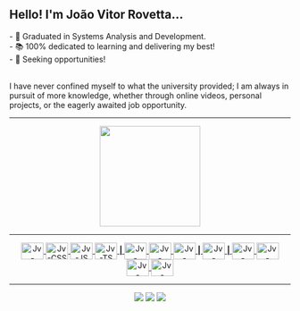 <h2>Hello! I'm João Vitor Rovetta...</h2>
- 🏫 Graduated in Systems Analysis and Development.<br>
- 📚 100% dedicated to learning and delivering my best!<br>
- 💼 Seeking opportunities!<br><br>

I have never confined myself to what the university provided; I am always in pursuit of more knowledge, whether through online videos, personal projects, or the eagerly awaited job opportunity.
<hr>

<div align="center">
  <a href="https://github.com/JVrovetta">
  <img height="180em" src="https://github-readme-stats.vercel.app/api/top-langs/?username=JVrovetta&layout=compact&langs_count=7&theme=ocean_dark"/>
</div>
<hr>  
<div align="center" style="display: inline_block">
    <img align="center" alt="Jv-HTML" height="30" width="40" src="https://cdn.jsdelivr.net/gh/devicons/devicon/icons/html5/html5-plain-wordmark.svg">
    <img align="center" alt="Jv-CSS" height="30" width="40" src="https://cdn.jsdelivr.net/gh/devicons/devicon/icons/css3/css3-plain-wordmark.svg">
    <img align="center" alt="Jv-JS" height="30" width="40" src="https://cdn.jsdelivr.net/gh/devicons/devicon/icons/javascript/javascript-plain.svg">
    <img align="center" alt="Jv-TS" height="30" width="40" src="https://cdn.jsdelivr.net/gh/devicons/devicon/icons/typescript/typescript-plain.svg">
    <b> | </b>
    <img align="center" alt="Jv-SASS" height="30" width="40" src="https://cdn.jsdelivr.net/gh/devicons/devicon/icons/sass/sass-original.svg">
    <img align="center" alt="Jv-TAILWIND" height="30" width="40" src="https://cdn.jsdelivr.net/gh/devicons/devicon@latest/icons/tailwindcss/tailwindcss-original.svg">
    <img align="center" alt="Jv-BOOTSTRAP" height="30" width="40" src="https://cdn.jsdelivr.net/gh/devicons/devicon/icons/bootstrap/bootstrap-original.svg">
    <b> | </b>
    <img align="center" alt="Jv-REACT" height="30" width="40" src="https://cdn.jsdelivr.net/gh/devicons/devicon/icons/react/react-original.svg">
    <b> | </b>
    <img align="center" alt="Jv-NODE" height="30" width="40" src="https://cdn.jsdelivr.net/gh/devicons/devicon/icons/nodejs/nodejs-original.svg">
    <img align="center" alt="Jv-SEQUELIZE" height="30" width="40" src="https://cdn.jsdelivr.net/gh/devicons/devicon/icons/sequelize/sequelize-original.svg">
    <img align="center" alt="Jv-POSTGRE" height="30" width="40" src="https://cdn.jsdelivr.net/gh/devicons/devicon/icons/postgresql/postgresql-original.svg">
    <img align="center" alt="Jv-MONGODB" height="30" width="40" src="https://cdn.jsdelivr.net/gh/devicons/devicon/icons/mongodb/mongodb-original.svg">
    
  
</div>
<hr> 
<div align="center">
 <a href="https://discord.gg/3EKZFFyyHc" target="_blank"><img src="https://img.shields.io/badge/Discord-7289DA?style=for-the-badge&logo=discord&logoColor=white" target="_blank"></a> 
  <a href = "mailto:jv.rovettajunqueira@gmail.com"><img src="https://img.shields.io/badge/-Gmail-%23333?style=for-the-badge&logo=gmail&logoColor=white" target="_blank"></a>
  <a href="https://www.linkedin.com/in/joaorovetta/" target="_blank"><img src="https://img.shields.io/badge/-LinkedIn-%230077B5?style=for-the-badge&logo=linkedin&logoColor=white" target="_blank"></a> 
</div>  
 
